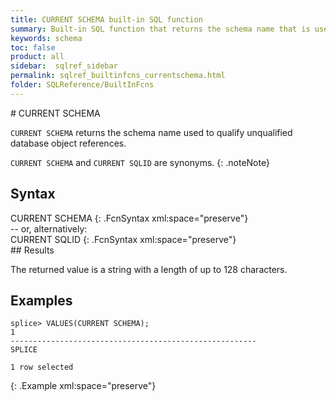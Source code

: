 ```yaml
---
title: CURRENT SCHEMA built-in SQL function
summary: Built-in SQL function that returns the schema name that is used to qualify database references not already qualified
keywords: schema
toc: false
product: all
sidebar:  sqlref_sidebar
permalink: sqlref_builtinfcns_currentschema.html
folder: SQLReference/BuiltInFcns
---
```

<section>
<div class="TopicContent" data-swiftype-index="true" markdown="1">
# CURRENT SCHEMA

`CURRENT SCHEMA` returns the schema name used to qualify unqualified
database object references.

`CURRENT SCHEMA` and `CURRENT SQLID` are synonyms.
{: .noteNote}

## Syntax

<div class="fcnWrapperWide" markdown="1">
    CURRENT SCHEMA
{: .FcnSyntax xml:space="preserve"}

</div>
-- or, alternatively:

<div class="fcnWrapperWide" markdown="1">
    CURRENT SQLID
{: .FcnSyntax xml:space="preserve"}

</div>
## Results

The returned value is a string with a length of up to 128 characters.

## Examples

<div class="preWrapperWide" markdown="1">
    
    splice> VALUES(CURRENT SCHEMA);
    1
    -------------------------------------------------------
    SPLICE
    
    1 row selected
{: .Example xml:space="preserve"}

</div>
</div>
</section>

